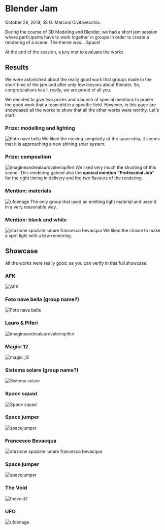 # Blender Jam

October 29, 2019, IIS G. Marconi Civitavecchia.

During the course of 3D Modeling and Blender, we had a short jam session where participants have to work together in groups in order to create a rendering of a scene. The theme was... Space!

At the end of the session, a jury met to evaluate the works.

## Results
We were astonished about the really good work that groups made in the short time of the jam and after only few lessons about Blender. So, congratulations to all, really, we are proud of all you.

We decided to give two prizes and a bunch of special mentions to praize the good work that a team did in a specific field. However, in this page are showcased all the works to show that all the other works were worthy. Let's start!


### Prize: modelling and lighting
![Foto nave bella](delivery-lq/fotonavebella.png)
We liked the moving semplicity of the spaceship, it seems that it is approaching a new shining solar system. 

### Prize: composition
![imagineandrealaurovaleriopiferi](delivery-lq/imagineandrealaurovaleriopiferi.png)
We liked very much the shooting of this scene.  This rendering gained also the **special mention "Professinal Job"** for the right timing in delivery and the two flavours of the rendering.

### Mention: materials
![ufoimage](delivery-lq/ufoimage.png)
The only group that used an emitting light material and used it in a very reasonable way.

### Mention: black and white
![stazione spaziale lunare francesco bevacqua](delivery-lq/stazionespazialelunarefrancescobevacqua.png)
We liked the choice to make a spot light with a b/w rendering.


## Showcase
All the works were really good, as you can verify in this full showcase!

### AFK
![AFK](delivery-lq/afk.png)

### Foto nave bella (group name?)
![Foto nave bella](delivery-lq/fotonavebella.png)

### Lauro & Piferi
![imagineandrealaurovaleriopiferi](delivery-lq/imagineandrealaurovaleriopiferi.png)

### Magici 12
![magici_12](delivery-lq/magici_12.png)

### Sistema solare (group name?)
![Sistema solare](delivery-lq/sistemasolare.png)

### Space squad
![Space squad](delivery-lq/spacesquad.png)

### Space jumper
![spacejumper](delivery-lq/spacejumper.png)

### Francesco Bevacqua
![stazione spaziale lunare francesco bevacqua](delivery-lq/stazionespazialelunarefrancescobevacqua.png)

### Space jumper
![spacejumper](delivery-lq/spacejumper.png)

### The Void
![thevoid2](delivery-lq/thevoid2.png)

### UFO
![ufoimage](delivery-lq/ufoimage.png)







